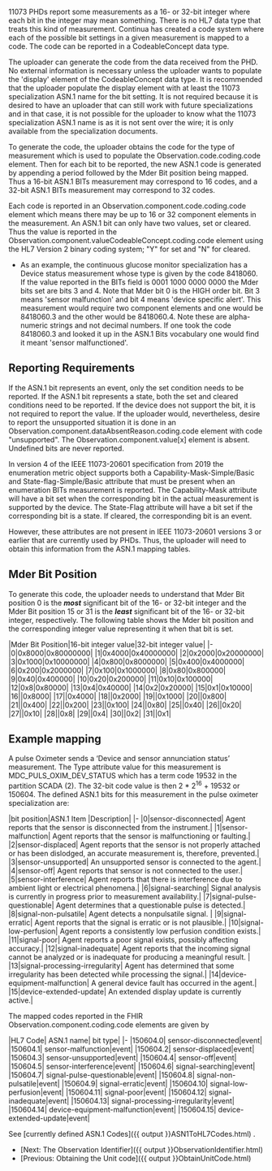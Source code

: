 11073 PHDs report some measurements as a 16- or 32-bit integer where each bit in the integer may mean something. There is no HL7 data type that treats this kind of measurement. Continua has created a code system where each of the possible bit settings in a given measurement is mapped to a code. The code can be reported in a CodeableConcept data type.

The uploader can generate the code from the data received from the PHD. No external information is necessary unless the uploader wants to populate the 'display' element of the CodeableConcept data type. It is recommended that the uploader populate the display element with at least the 11073 specialization ASN.1 name for the bit setting. It is not required because it is desired to have an uploader that can still work with future specializations and in that case, it is not possible for the uploader to know what the 11073 specialization ASN.1 name is as it is not sent over the wire; it is only available from the specialization documents.

To generate the code, the uploader obtains the code for the type of measurement which is used to populate the Observation.code.coding.code element. Then for each bit to be reported, the new ASN.1 code is generated by appending a period followed by the Mder Bit position being mapped. Thus a 16-bit ASN.1 BITs measurement may correspond to 16 codes, and a 32-bit ASN.1 BITs measurement may correspond to 32 codes.

Each code is reported in an Observation.component.code.coding.code element which means there may be up to 16 or 32 component elements in the measurement. An ASN.1 bit can only have two values, set or cleared. Thus the value is reported in the Observation.component.valueCodeableConcept.coding.code element using the HL7 Version 2 binary coding system; "Y" for set and "N" for cleared.

 - As an example, the continuous glucose monitor specialization has a Device status measurement whose type is given by the code 8418060. If the value reported in the BITs field is 0001 1000 0000 0000 the Mder bits set are bits 3 and 4. Note that Mder bit 0 is the HIGH order bit. Bit 3 means 'sensor malfunction' and bit 4 means 'device specific alert'. This measurement would require two component elements and one would be 8418060.3 and the other would be 8418060.4. Note these are alpha-numeric strings and not decimal numbers. If one took the code 8418060.3 and looked it up in the ASN.1 Bits vocabulary one would find it meant 'sensor malfunctioned'.

## Reporting Requirements
If the ASN.1 bit represents an event, only the set condition needs to be reported. If the ASN.1 bit represents a state, both the set and cleared conditions need to be reported. If the device does not support the bit, it is not required to report the value. If the uploader would, nevertheless, desire to report the unsupported situation it is done in an Observation.component.dataAbsentReason.coding.code element with code "unsupported". The Observation.component.value[x] element is absent. Undefined bits are never reported.

In version 4 of the IEEE 11073-20601 specification from 2019 the enumeration metric object supports both a Capability-Mask-Simple/Basic and State-flag-Simple/Basic attribute that must be present when an enumeration BITs measurement is reported. The Capability-Mask attribute will have a bit set when the corresponding bit in the actual measurement is supported by the device. The State-Flag attribute will have a bit set if the corresponding bit is a state. If cleared, the corresponding bit is an event.

However, these attributes are not present in IEEE 11073-20601 versions 3 or earlier that are currently used by PHDs. Thus, the uploader will need to obtain this information from the ASN.1 mapping tables.

## Mder Bit Position
To generate this code, the uploader needs to understand that Mder Bit position 0 is the ***most*** significant bit of the 16- or 32-bit integer and the Mder Bit position 15 or 31 is the ***least*** significant bit of the 16- or 32-bit integer, respectively. The following table shows the Mder bit position and the corresponding integer value representing it when that bit is set.

<style>table, th, td {
border: 1px solid black;
border-collapse:collapse;
padding: 6px;}</style>

|Mder Bit Position|16-bit integer value|32-bit integer value|
|-
|0|0x8000|0x80000000|
|1|0x4000|0x40000000|
|2|0x2000|0x20000000|
|3|0x1000|0x10000000|
|4|0x800|0x8000000|
|5|0x400|0x4000000|
|6|0x200|0x2000000|
|7|0x100|0x1000000|
|8|0x80|0x800000|
|9|0x40|0x400000|
|10|0x20|0x200000|
|11|0x10|0x100000|
|12|0x8|0x80000|
|13|0x4|0x40000|
|14|0x2|0x20000|
|15|0x1|0x10000|
|16||0x8000|
|17||0x4000|
|18||0x2000|
|19||0x1000|
|20||0x800|
|21||0x400|
|22||0x200|
|23||0x100|
|24||0x80|
|25||0x40|
|26||0x20|
|27||0x10|
|28||0x8|
|29||0x4|
|30||0x2|
|31||0x1|

## Example mapping
A pulse Oximeter sends a ‘Device and sensor annunciation status’ measurement. The Type attribute value for this measurement is MDC_PULS_OXIM_DEV_STATUS which has a term code 19532 in the partition SCADA (2). The 32-bit code value is then 2 * 2<sup>16</sup> + 19532 or 150604. The defined ASN.1 bits for this measurement in the pulse oximeter specialization are:

|bit position|ASN.1 Item	|Description|
|-
|0|sensor-disconnected|	Agent reports that the sensor is disconnected from the instrument.| 
|1|sensor-malfunction|	Agent reports that the sensor is malfunctioning or faulting.| 
|2|sensor-displaced|	Agent reports that the sensor is not properly attached or has been dislodged, an accurate measurement is, therefore, prevented.| 
|3|sensor-unsupported|	An unsupported sensor is connected to the agent.|
|4|sensor-off|	Agent reports that sensor is not connected to the user.|
|5|sensor-interference|	Agent reports that there is interference due to ambient light or electrical phenomena.|
|6|signal-searching|	Signal analysis is currently in progress prior to measurement availability.|
|7|signal-pulse-questionable|	Agent determines that a questionable pulse is detected.|
|8|signal-non-pulsatile|	Agent detects a nonpulsatile signal. |
|9|signal-erratic|	Agent reports that the signal is erratic or is not plausible.|
|10|signal-low-perfusion|	Agent reports a consistently low perfusion condition exists.|
|11|signal-poor|	Agent reports a poor signal exists, possibly affecting accuracy.|
|12|signal-inadequate|	Agent reports that the incoming signal cannot be analyzed or is inadequate for producing a meaningful result. |
|13|signal-processing-irregularity|	Agent has determined that some irregularity has been detected while processing the signal.|
|14|device-equipment-malfunction|	A general device fault has occurred in the agent.|
|15|device-extended-update|	An extended display update is currently active.|

The mapped codes reported in the FHIR Observation.component.coding.code elements are given by

|HL7 Code|	ASN.1 name| bit type|
|-
|150604.0|	sensor-disconnected|event|
|150604.1|	sensor-malfunction|event|
|150604.2|	sensor-displaced|event|
|150604.3|	sensor-unsupported|event|
|150604.4|	sensor-off|event|
|150604.5|	sensor-interference|event|
|150604.6|	signal-searching|event|
|150604.7|	signal-pulse-questionable|event|
|150604.8|	signal-non-pulsatile|event|
|150604.9|	signal-erratic|event|
|150604.10|	signal-low-perfusion|event|
|150604.11|	signal-poor|event|
|150604.12|	signal-inadequate|event|
|150604.13|	signal-processing-irregularity|event|
|150604.14|	device-equipment-malfunction|event|
|150604.15|	device-extended-update|event|

See [currently defined ASN.1 Codes]({{ output }}ASN1ToHL7Codes.html) .

 - [Next: The Observation Identifier]({{ output }}ObservationIdentifier.html)
 - [Previous: Obtaining the Unit code]({{ output }}ObtainUnitCode.html)



